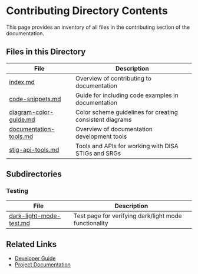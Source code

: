 # Contributing Directory Contents

This page provides an inventory of all files in the contributing section of the documentation.

## Files in this Directory

| File | Description |
| ---- | ----------- |
| [index.md](index.md) | Overview of contributing to documentation |
| [code-snippets.md](code-snippets.md) | Guide for including code examples in documentation |
| [diagram-color-guide.md](diagram-color-guide.md) | Color scheme guidelines for creating consistent diagrams |
| [documentation-tools.md](documentation-tools.md) | Overview of documentation development tools |
| [stig-api-tools.md](stig-api-tools.md) | Tools and APIs for working with DISA STIGs and SRGs |

## Subdirectories

### Testing

| File | Description |
| ---- | ----------- |
| [dark-light-mode-test.md](testing/dark-light-mode-test.md) | Test page for verifying dark/light mode functionality |

## Related Links

- [Developer Guide](../developer-guide/index.md)
- [Project Documentation](../project/index.md)